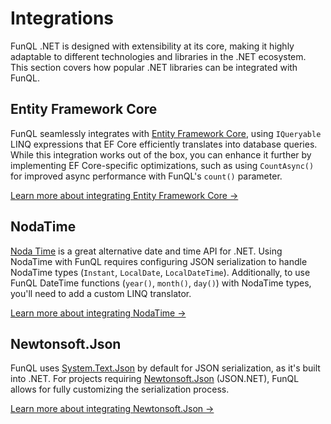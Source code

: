﻿# Integrations

FunQL .NET is designed with extensibility at its core, making it highly adaptable to different technologies and 
libraries in the .NET ecosystem. This section covers how popular .NET libraries can be integrated with FunQL.

## Entity Framework Core

FunQL seamlessly integrates with [Entity Framework Core](https://learn.microsoft.com/en-us/ef/core/), using `IQueryable`
LINQ expressions that EF Core efficiently translates into database queries. While this integration works out of the box,
you can enhance it further by implementing EF Core-specific optimizations, such as using `CountAsync()` for improved
async performance with FunQL's `count()` parameter.

[Learn more about integrating Entity Framework Core →](efcore.md)

## NodaTime

[Noda Time](https://nodatime.org/) is a great alternative date and time API for .NET. Using NodaTime with FunQL requires
configuring JSON serialization to handle NodaTime types (`Instant`, `LocalDate`, `LocalDateTime`). Additionally, to use
FunQL DateTime functions (`year()`, `month()`, `day()`) with NodaTime types, you'll need to add a custom LINQ 
translator.

[Learn more about integrating NodaTime →](nodatime.md)

## Newtonsoft.Json

FunQL uses [System.Text.Json](https://learn.microsoft.com/en-us/dotnet/standard/serialization/system-text-json/overview) 
by default for JSON serialization, as it's built into .NET. For projects requiring [Newtonsoft.Json](
https://www.newtonsoft.com/json) (JSON.NET), FunQL allows for fully customizing the serialization process.

[Learn more about integrating Newtonsoft.Json →](newtonsoftjson.md)
